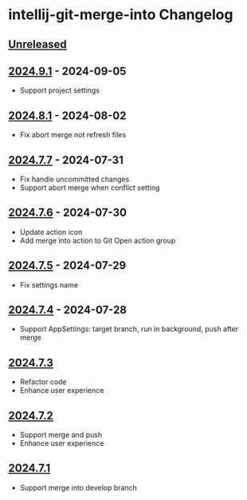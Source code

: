 <!-- Keep a Changelog guide -> https://keepachangelog.com -->

# intellij-git-merge-into Changelog

## [Unreleased]

## [2024.9.1] - 2024-09-05

- Support project settings

## [2024.8.1] - 2024-08-02

- Fix abort merge not refresh files

## [2024.7.7] - 2024-07-31

- Fix handle uncommitted changes
- Support abort merge when conflict setting

## [2024.7.6] - 2024-07-30

- Update action icon
- Add merge into action to Git Open action group

## [2024.7.5] - 2024-07-29

- Fix settings name

## [2024.7.4] - 2024-07-28

- Support AppSettings: target branch, run in background, push after merge

## [2024.7.3]

- Refactor code
- Enhance user experience

## [2024.7.2]

- Support merge and push
- Enhance user experience

## [2024.7.1]

- Support merge into develop branch

[Unreleased]: https://github.com/iml885203/intellij-git-merge-into/compare/v2024.9.1...HEAD
[2024.9.1]: https://github.com/iml885203/intellij-git-merge-into/compare/v2024.8.1...v2024.9.1
[2024.8.1]: https://github.com/iml885203/intellij-git-merge-into/compare/v2024.7.7...v2024.8.1
[2024.7.7]: https://github.com/iml885203/intellij-git-merge-into/compare/v2024.7.6...v2024.7.7
[2024.7.6]: https://github.com/iml885203/intellij-git-merge-into/compare/v2024.7.5...v2024.7.6
[2024.7.5]: https://github.com/iml885203/intellij-git-merge-into/compare/v2024.7.4...v2024.7.5
[2024.7.4]: https://github.com/iml885203/intellij-git-merge-into/compare/v2024.7.3...v2024.7.4
[2024.7.3]: https://github.com/iml885203/intellij-git-merge-into/compare/v2024.7.2...v2024.7.3
[2024.7.2]: https://github.com/iml885203/intellij-git-merge-into/compare/v2024.7.1...v2024.7.2
[2024.7.1]: https://github.com/iml885203/intellij-git-merge-into/commits/v2024.7.1
